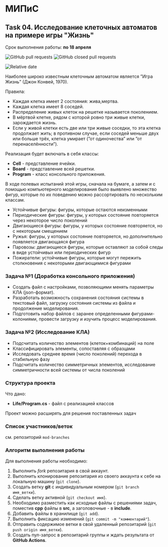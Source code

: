 # МИПиС

## Task 04. Исследование клеточных автоматов на примере игры "Жизнь"

Срок выполнения работы: **по 18 апреля**

![GitHub pull requests](https://img.shields.io/github/issues-pr/UNN-IASR/mod-task04-life)
![GitHub closed pull requests](https://img.shields.io/github/issues-pr-closed/UNN-IASR/mod-task04-life)

![Relative date](https://img.shields.io/date/1618779600)


Наиболее широко известным клеточным автоматом является ”Игра Жизнь” (Джон Конвей, 1970).

Правила:

- Каждая клетка имеет 2 состояния: жива,мертва.
- Каждая клетка имеет 8 соседей.
- Распределение живых клеток на решетке называется поколением.
- В мёртвой клетке, рядом с которой ровно три живые клетки, зарождается жизнь.
- Если у живой клетки есть две или три живые соседки, то эта клетка продолжает жить; в противном случае, если соседей меньше двух или больше трёх, клетка умирает (”от одиночества” или ”от перенаселённости”).

Реализация будет включать в себя классы:

- **Cell** - представление ячейки.
- **Board** - представление всей решетки.
- **Program** - класс консольного приложения.

В ходе полевых испытаний этой игры, сначала на бумаге, а затем и с помощью компьютерного моделирования было выявлено множество фигур, которые по их поведению можно рассортировать по нескольким классам.

- Устойчивые фигуры: фигуры, которые остаются неизменными
- Периодические фигуры: фигуры, у которых состояние повторяется
через некоторое число поколений
- Двигающиеся фигуры: фигуры, у которых состояние повторяется, но с некоторым смещением
- Ружья: фигуры, у которых состояние повторяется, но дополнительно появляется двигающаяся фигура
- Паровозы: двигающиеся фигуры, которые оставляют за собой следы в виде устойчивых или периодических фигур
- Пожиратели: устойчивые фигуры, которые могут пережить столкновения с некоторыми двигающимися фигурами

### Задача №1 (Доработка консольного приложения)

- Создать файл с настройками, позволяющими менять параметры КЛА (json-формат).
- Разработать возможность сохранения состояния системы в текстовый файл, загрузку состояния системы из файла и продолжение моделирования.
- Подготовить набор файлов с заранее определенными фигурами-колониями, провести загрузку и изучить процесс моделирования.

### Задача №2 (Исследование КЛА)

- Подсчитать количество элементов (клеток+комбинаций) на поле
- Классифицировать элементы, сопоставляя с образцами
- Исследовать среднее время (число поколений) перехода в стабильную фазу
- Подсчитать количество симметричных элементов, исследование симметричности всей системы от числа поколений


### Структура проекта

Что дано:

- **Life/Program.cs** - файл с реализацией классов

Проект можно расширять для решения поставленных задач
 
### Список участников/веток

см. репозиторий `mod-branches`

### Алгоритм выполнения работы

Для выполнения работы необходимо:

1. Выполнить *fork* репозитария в свой аккаунт.
1. Выполнить клонирование репозитария из своего аккаунта к себе на локальную машину (`git clone`).
1. Создать ветку **git** с индивидуальным номером (`git branch имя_ветки`).
1. Сделать ветку активной (`git checkout имя`).
1. Необходимо разместить как исходные файлы с решениями задач, поместив **cpp** файлы в **src**, а заголовочные - в **include**. 
1. Добавить файлы в хранилище (`git add`).
1. Выполнить фиксацию изменений (`git commit -m "комментарий"`).
1. Отправить содержимое ветки в свой удаленный репозитарий (`git push origin имя_ветки`).
1. Создать пул-запрос в репозитарий группы и ждать результата от **GitHub Actions**.

